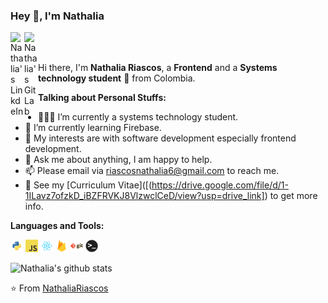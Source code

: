 ### Hey 👋, I'm Nathalia

<a href="https://www.linkedin.com/in/nathalia-riascos-84029a200/">
  <img align="left" alt="Nathalia's LinkdeIn" width="22px" src="https://cdn.jsdelivr.net/npm/simple-icons@v3/icons/linkedin.svg" />
</a>
<a href="https://gitlab.com/NathaliaRiascos">
  <img align="left" alt="Nathalia's GitLab" width="22px" src="https://cdn.jsdelivr.net/npm/simple-icons@v3/icons/gitlab.svg" />
</a>
<br />
<br />

Hi there, I'm **Nathalia Riascos**, a **Frontend** and a **Systems technology student** 🚀 from Colombia.


**Talking about Personal Stuffs:**

- 👨🏽‍💻 I’m currently a systems technology student.
- 🌱 I’m currently learning Firebase.
- 🤔 My interests are with software development especially frontend development.
- 💬 Ask me about anything, I am happy to help.
- 📫 Please email via riascosnathalia6@gmail.com to reach me.
- 📝 See my [Curriculum Vitae]([(https://drive.google.com/file/d/1-1ILavz7ofzkD_iBZFRVKJ8VlzwclCeD/view?usp=drive_link]) to get more info.


**Languages and Tools:**  

<code><img height="20" src="https://raw.githubusercontent.com/github/explore/80688e429a7d4ef2fca1e82350fe8e3517d3494d/topics/python/python.png"></code>
<code><img height="20" src="https://raw.githubusercontent.com/github/explore/80688e429a7d4ef2fca1e82350fe8e3517d3494d/topics/javascript/javascript.png"></code>
<code><img height="20" src="https://raw.githubusercontent.com/github/explore/80688e429a7d4ef2fca1e82350fe8e3517d3494d/topics/react/react.png"></code>
<code><img height="20" src="https://raw.githubusercontent.com/github/explore/80688e429a7d4ef2fca1e82350fe8e3517d3494d/topics/firebase/firebase.png"></code>
<code><img height="20" src="https://raw.githubusercontent.com/github/explore/80688e429a7d4ef2fca1e82350fe8e3517d3494d/topics/git/git.png"></code>
<code><img height="20" src="https://raw.githubusercontent.com/github/explore/80688e429a7d4ef2fca1e82350fe8e3517d3494d/topics/terminal/terminal.png"></code>

![Nathalia's github stats](https://github-readme-stats.vercel.app/api?username=nathaliariascos&show_icons=true&hide_border=true)

⭐️ From [NathaliaRiascos](https://github.com/NathaliaRiascos)

